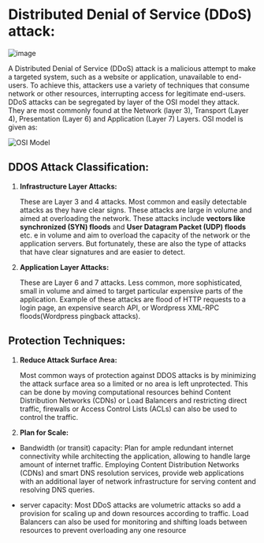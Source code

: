 # Distributed Denial of Service (DDoS) attack:

   ![image](https://user-images.githubusercontent.com/71292230/190482937-ad9c63ab-618f-49ad-85e9-36feca9b408c.png)
  
  A Distributed Denial of Service (DDoS) attack is a malicious attempt to make a targeted system, such as a website or application, unavailable to end-users. To achieve this, attackers use a variety of techniques that consume network or other resources, interrupting access for legitimate end-users.
  DDoS attacks can be segregated by layer of the OSI model they attack. They are most commonly found at the Network (layer 3), Transport (Layer 4), Presentation (Layer 6) and Application (Layer 7) Layers.
  OSI model is given as: 
  
  ![OSI Model](https://user-images.githubusercontent.com/71292230/190476823-909db103-508e-407b-a445-1daa537f1ee3.png)
  
  ## DDOS Attack Classification:
  1. **Infrastructure Layer Attacks:**
      
      These are Layer 3 and 4 attacks. Most common and easily detectable attacks as they have clear signs.  These attacks are large in volume and aimed at overloading the network. These attacks include **vectors like synchronized (SYN) floods** and **User Datagram Packet (UDP) floods** etc. e in volume and aim to overload the capacity of the network or the application servers. But fortunately, these are also the type of attacks that have clear signatures and are easier to detect.
  
  2. **Application Layer Attacks:**
      
      These are Layer 6 and 7 attacks. Less common, more sophisticated, small in volume and aimed to target particular expensive parts of the application. Example of these attacks are flood of HTTP requests to a login page, an expensive search API, or Wordpress XML-RPC floods(Wordpress pingback attacks).
      
  ## Protection Techniques:
  1. **Reduce Attack Surface Area:**
      
     Most common ways of protection against DDOS attacks is by minimizing the attack surface area so a limited or no area is left unprotected. This can be done by moving computational resources behind Content Distribution Networks (CDNs) or Load Balancers and restricting direct traffic, firewalls or Access Control Lists (ACLs) can also be used to control the traffic.
  
  2. **Plan for Scale:**
    
   - Bandwidth (or transit) capacity:
      Plan for ample redundant internet connectivity while architecting the application, allowing to handle large amount of internet traffic. Employing Content Distribution Networks (CDNs) and smart DNS resolution services, provide web applications with an additional layer of network infrastructure for serving content and resolving DNS queries. 
    
   - server capacity:
      Most DDoS attacks are volumetric attacks so add a provision for scaling up and down resources according to traffic. Load Balancers can also be used for monitoring and shifting loads between resources to prevent overloading any one resource
